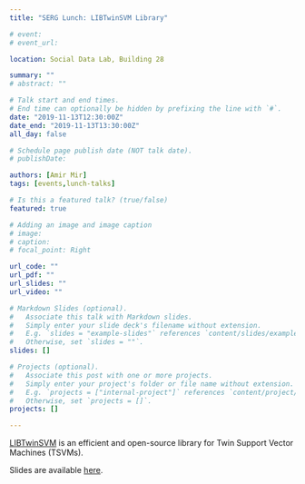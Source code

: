 ```yaml
---
title: "SERG Lunch: LIBTwinSVM Library"

# event: 
# event_url: 

location: Social Data Lab, Building 28

summary: ""
# abstract: ""

# Talk start and end times.
# End time can optionally be hidden by prefixing the line with `#`.
date: "2019-11-13T12:30:00Z"
date_end: "2019-11-13T13:30:00Z"
all_day: false

# Schedule page publish date (NOT talk date).
# publishDate:

authors: [Amir Mir]
tags: [events,lunch-talks]

# Is this a featured talk? (true/false)
featured: true

# Adding an image and image caption
# image:
# caption: 
# focal_point: Right

url_code: ""
url_pdf: ""
url_slides: ""
url_video: ""

# Markdown Slides (optional).
#   Associate this talk with Markdown slides.
#   Simply enter your slide deck's filename without extension.
#   E.g. `slides = "example-slides"` references `content/slides/example-slides.md`.
#   Otherwise, set `slides = ""`.
slides: []

# Projects (optional).
#   Associate this post with one or more projects.
#   Simply enter your project's folder or file name without extension.
#   E.g. `projects = ["internal-project"]` references `content/project/deep-learning/index.md`.
#   Otherwise, set `projects = []`.
projects: []

---
```



[LIBTwinSVM](https://github.com/mir-am/LIBTwinSVM) is an efficient and open-source library for Twin Support Vector Machines (TSVMs).

Slides are available [here](https://www.slideshare.net/AMir120/libtwinsvm-a-library-for-twin-support-vector-machine).

